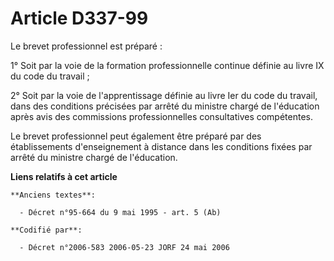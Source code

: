 # Article D337-99

Le brevet professionnel est préparé :

1° Soit par la voie de la formation professionnelle continue définie au livre IX du code du travail ;

2° Soit par la voie de l'apprentissage définie au livre Ier du code du travail, dans des conditions précisées par arrêté du
ministre chargé de l'éducation après avis des commissions professionnelles consultatives compétentes.

Le brevet professionnel peut également être préparé par des établissements d'enseignement à distance dans les conditions
fixées par arrêté du ministre chargé de l'éducation.

**Liens relatifs à cet article**

	**Anciens textes**:

	  - Décret n°95-664 du 9 mai 1995 - art. 5 (Ab)

	**Codifié par**:

	  - Décret n°2006-583 2006-05-23 JORF 24 mai 2006
